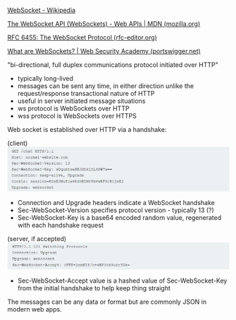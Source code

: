 [WebSocket - Wikipedia](https://en.wikipedia.org/wiki/WebSocket)

[The WebSocket API (WebSockets) - Web APIs | MDN (mozilla.org)](https://developer.mozilla.org/en-US/docs/Web/API/WebSockets_API)

[RFC 6455: The WebSocket Protocol (rfc-editor.org)](https://www.rfc-editor.org/rfc/rfc6455)

[What are WebSockets? | Web Security Academy (portswigger.net)](https://portswigger.net/web-security/websockets/what-are-websockets)

"bi-directional, full duplex communications protocol initiated over HTTP"

* typically long-lived
* messages can be sent any time, in either direction unlike the request/response transactional nature of HTTP
* useful in server initiated message situations
* ws protocol is WebSockets over HTTP
* wss protocol is WebSockets over HTTPS

Web socket is established over HTTP via a handshake:

(client)
![](attachments/Pasted%20image%2020240401140915.png)
* Connection and Upgrade headers indicate a WebSocket handshake
* Sec-WebSocket-Version specifies protocol version - typically 13 (?)
* Sec-WebSocket-Key is a base64 encoded random value, regenerated with each handshake request

(server, if accepted)
![](attachments/Pasted%20image%2020240401140938.png)
* Sec-WebSocket-Accept value is a hashed value of Sec-WebSocket-Key from the initial handshake to help keep thing straight


The messages can be any data or format but are commonly JSON in modern web apps.